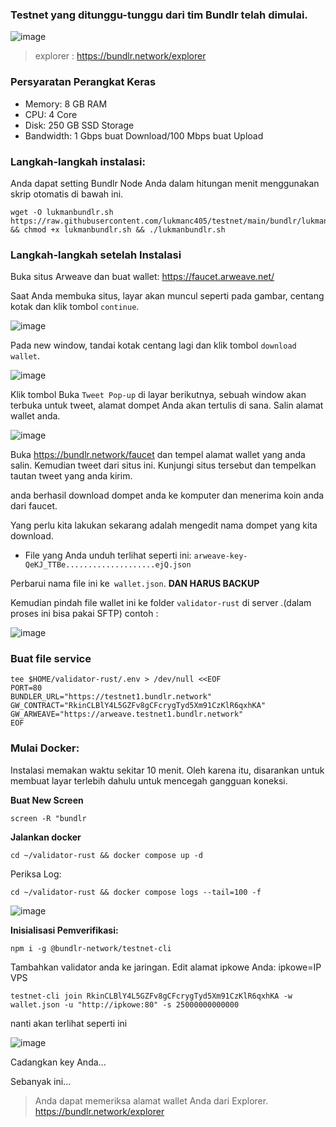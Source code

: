 
### Testnet yang ditunggu-tunggu dari tim Bundlr telah dimulai.
![image](https://user-images.githubusercontent.com/48665887/178899422-b914ca03-12c1-4157-868e-2b92b010ade2.png)

> explorer :
> https://bundlr.network/explorer

### Persyaratan Perangkat Keras

- Memory: 8 GB RAM
- CPU: 4 Core
- Disk: 250 GB SSD Storage
- Bandwidth: 1 Gbps buat Download/100 Mbps buat Upload

### Langkah-langkah instalasi:
Anda dapat setting Bundlr Node Anda dalam hitungan menit menggunakan skrip otomatis di bawah ini.

```
wget -O lukmanbundlr.sh https://raw.githubusercontent.com/lukmanc405/testnet/main/bundlr/lukmanbundlr.sh && chmod +x lukmanbundlr.sh && ./lukmanbundlr.sh
```

### Langkah-langkah setelah Instalasi
Buka situs Arweave dan buat wallet: https://faucet.arweave.net/

Saat Anda membuka situs, layar akan muncul seperti pada gambar, centang kotak dan klik tombol `continue`.

![image](https://user-images.githubusercontent.com/48665887/178900055-40467956-462f-4236-a9bf-8b5ba395125d.png)

Pada new window, tandai kotak centang lagi dan klik tombol `download wallet`.

![image](https://user-images.githubusercontent.com/48665887/178900246-fb4db0a3-5a72-485a-932b-fa53ec4dff04.png)

Klik tombol Buka `Tweet Pop-up` di layar berikutnya, sebuah window akan terbuka untuk tweet, alamat dompet Anda akan tertulis di sana. Salin alamat wallet anda.


![image](https://user-images.githubusercontent.com/48665887/178902152-a3af2c8d-eac6-48bb-905e-6884c9d244c1.png)

Buka https://bundlr.network/faucet dan tempel alamat wallet yang anda salin. Kemudian tweet dari situs ini. Kunjungi situs tersebut dan tempelkan tautan tweet yang anda kirim.

anda berhasil download dompet anda ke komputer dan menerima koin anda dari faucet.

Yang perlu kita lakukan sekarang adalah mengedit nama dompet yang kita download.

- File yang Anda unduh terlihat seperti ini: `arweave-key-QeKJ_TTBe....................ejQ.json`

Perbarui nama file ini ke` wallet.json`. **DAN HARUS BACKUP**

Kemudian pindah file wallet ini ke folder `validator-rust` di server .(dalam proses ini bisa pakai SFTP)
contoh :

![image](https://user-images.githubusercontent.com/48665887/178907113-f89d9396-787d-43ee-a0c0-e9539edca4ee.png)


### Buat file service
```
tee $HOME/validator-rust/.env > /dev/null <<EOF
PORT=80
BUNDLER_URL="https://testnet1.bundlr.network"
GW_CONTRACT="RkinCLBlY4L5GZFv8gCFcrygTyd5Xm91CzKlR6qxhKA"
GW_ARWEAVE="https://arweave.testnet1.bundlr.network"
EOF
```
### Mulai Docker:

Instalasi memakan waktu sekitar 10 menit. Oleh karena itu, disarankan untuk membuat layar terlebih dahulu untuk mencegah gangguan koneksi.

**Buat New Screen**
```
screen -R "bundlr
```
**Jalankan docker**

```
cd ~/validator-rust && docker compose up -d
```


Periksa Log:

```
cd ~/validator-rust && docker compose logs --tail=100 -f
```

![image](https://user-images.githubusercontent.com/48665887/178907619-43bc8495-1450-4943-82b4-063d2507fa84.png)

**Inisialisasi Pemverifikasi:**

```
npm i -g @bundlr-network/testnet-cli
```

Tambahkan validator anda ke jaringan. Edit alamat ipkowe Anda:
ipkowe=IP VPS

```
testnet-cli join RkinCLBlY4L5GZFv8gCFcrygTyd5Xm91CzKlR6qxhKA -w wallet.json -u "http://ipkowe:80" -s 25000000000000 
```

nanti akan terlihat seperti ini 


![image](https://user-images.githubusercontent.com/48665887/178915313-518e4595-c39a-4e49-930d-88fa59eef964.png)

Cadangkan key Anda...

Sebanyak ini...

>Anda dapat memeriksa alamat wallet Anda dari Explorer.
>https://bundlr.network/explorer
